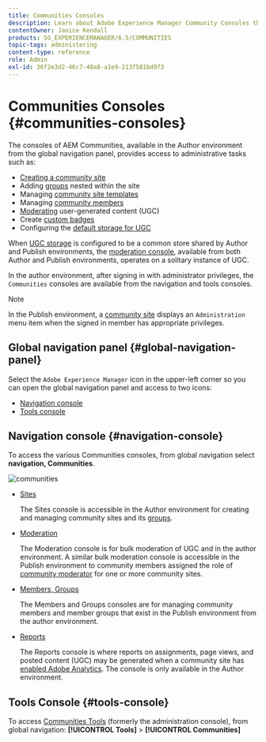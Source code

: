 ```yaml
---
title: Communities Consoles
description: Learn about Adobe Experience Manager Community Consoles that are available in the Author environment from the global navigation panel.
contentOwner: Janice Kendall
products: SG_EXPERIENCEMANAGER/6.5/COMMUNITIES
topic-tags: administering
content-type: reference
role: Admin
exl-id: 36f2e3d2-46c7-48a8-a1e9-213f581bd9f3
---
```

# Communities Consoles {#communities-consoles}

The consoles of AEM Communities, available in the Author environment from the global navigation panel, provides access to administrative tasks such as:

* [Creating a community site](sites-console.md)
* Adding [groups](groups.md) nested within the site
* Managing [community site templates](sites.md)
* Managing [community members](members.md)
* [Moderating](moderate-ugc.md) user-generated content (UGC)
* Create [custom badges](badges.md)
* Configuring the [default storage for UGC](srp-config.md)

When [UGC storage](working-with-srp.md) is configured to be a common store shared by Author and Publish environments, the [moderation console](moderation.md), available from both Author and Publish environments, operates on a solitary instance of UGC.

In the author environment, after signing in with administrator privileges, the `Communities` consoles are available from the navigation and tools consoles.

>[!NOTE]
>
>In the Publish environment, a [community site](sites-console.md) displays an `Administration` menu item when the signed in member has appropriate privileges.

## Global navigation panel {#global-navigation-panel}

Select the `Adobe Experience Manager` icon in the upper-left corner so you can open the global navigation panel and access to two icons:

* [Navigation console](#navigation-console)
* [Tools console](tools.md)

## Navigation console {#navigation-console}

To access the various Communities consoles, from global navigation select **navigation, Communities**.

![communities](assets/communities.png)

* [Sites](sites-console.md)

  The Sites console is accessible in the Author environment for creating and managing community sites and its [groups](groups.md).

* [Moderation](moderation.md)

  The Moderation console is for bulk moderation of UGC and in the author environment. A similar bulk moderation console is accessible in the Publish environment to community members assigned the role of [community moderator](users.md#publishenvironmentusersandgroups) for one or more community sites.

* [Members, Groups](members.md)

  The Members and Groups consoles are for managing community members and member groups that exist in the Publish environment from the author environment.

* [Reports](reports.md)

  The Reports console is where reports on assignments, page views, and posted content (UGC) may be generated when a community site has [enabled Adobe Analytics](sites-console.md#analytics). The console is only available in the Author environment.

## Tools Console {#tools-console}

To access [Communities Tools](tools.md) (formerly the administration console), from global navigation: **[!UICONTROL Tools]** > **[!UICONTROL Communities]**
